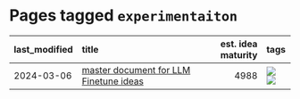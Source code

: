 # Pages tagged `experimentaiton`

|last_modified|title|est. idea maturity|tags
|:---|:---|---:|:---|
|2024-03-06|[master document for LLM Finetune ideas](../llm_finetunes.md)|4988|[![](https://img.shields.io/badge/tag-experimentaiton-418eb4)](../tags/experimentaiton.md) [![](https://img.shields.io/badge/tag-training-3c7f53)](../tags/training.md)|